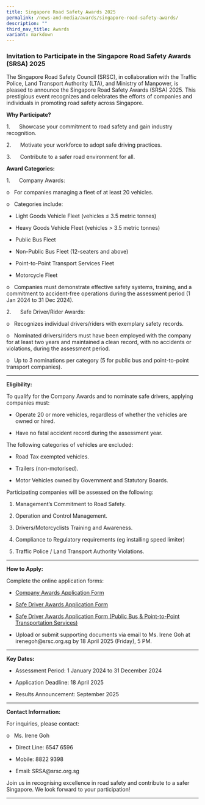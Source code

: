 ```yaml
---
title: Singapore Road Safety Awards 2025
permalink: /news-and-media/awards/singapore-road-safety-awards/
description: ""
third_nav_title: Awards
variant: markdown
---
```

<h3>Invitation to Participate in the Singapore Road Safety Awards (SRSA) 2025</h3>
<p>The Singapore Road Safety Council (SRSC), in collaboration with the Traffic
Police, Land Transport Authority (LTA), and Ministry of Manpower, is pleased
to announce the Singapore Road Safety Awards (SRSA) 2025. This prestigious
event recognizes and celebrates the efforts of companies and individuals
in promoting road safety across Singapore.</p>
<p><strong>Why Participate?</strong>
</p>
<p>1.&nbsp;&nbsp;&nbsp;&nbsp;&nbsp; Showcase your commitment to road safety
and gain industry recognition.</p>
<p>2.&nbsp;&nbsp;&nbsp;&nbsp;&nbsp; Motivate your workforce to adopt safe
driving practices.</p>
<p>3.&nbsp;&nbsp;&nbsp;&nbsp;&nbsp; Contribute to a safer road environment
for all.</p>
<p><strong>Award Categories:</strong>
</p>
<p>1.&nbsp;&nbsp;&nbsp;&nbsp;&nbsp; Company Awards:</p>
<p>o&nbsp;&nbsp; For companies managing a fleet of at least 20 vehicles.</p>
<p>o&nbsp;&nbsp; Categories include:</p>
<ul data-tight="true" class="tight">
<li>
<p>Light Goods Vehicle Fleet (vehicles ≤ 3.5 metric tonnes)</p>
</li>
<li>
<p>Heavy Goods Vehicle Fleet (vehicles &gt; 3.5 metric tonnes)</p>
</li>
<li>
<p>Public Bus Fleet</p>
</li>
<li>
<p>Non-Public Bus Fleet (12-seaters and above)</p>
</li>
<li>
<p>Point-to-Point Transport Services Fleet</p>
</li>
<li>
<p>Motorcycle Fleet</p>
</li>
</ul>
<p>o&nbsp;&nbsp; Companies must demonstrate effective safety systems, training,
and a commitment to accident-free operations during the assessment period
(1 Jan 2024 to 31 Dec 2024).</p>
<p>2.&nbsp;&nbsp;&nbsp;&nbsp;&nbsp; Safe Driver/Rider Awards:</p>
<p>o&nbsp;&nbsp; Recognizes individual drivers/riders with exemplary safety
records.</p>
<p>o&nbsp;&nbsp; Nominated drivers/riders must have been employed with the
company for at least two years and maintained a clean record, with no accidents
or violations, during the assessment period.</p>
<p>o&nbsp;&nbsp; Up to 3 nominations per category (5 for public bus and point-to-point
transport companies).</p>
<hr>
<p><strong>Eligibility:</strong>
</p>
<p>To qualify for the Company Awards and to nominate safe drivers, applying
companies must:</p>
<ul data-tight="true" class="tight">
<li>
<p>Operate 20 or more vehicles, regardless of whether the vehicles are owned
or hired.</p>
</li>
<li>
<p>Have no fatal accident record during the assessment year.</p>
</li>
</ul>
<p>The following categories of vehicles are excluded:</p>
<ul data-tight="true" class="tight">
<li>
<p>Road Tax exempted vehicles.</p>
</li>
<li>
<p>Trailers (non-motorised).</p>
</li>
<li>
<p>Motor Vehicles owned by Government and Statutory Boards.</p>
</li>
</ul>
<p>Participating companies will be assessed on the following:</p>
<ol>
<li>
<p>Management’s Commitment to Road Safety.</p>
</li>
<li>
<p>Operation and Control Management.</p>
</li>
<li>
<p>Drivers/Motorcyclists Training and Awareness.</p>
</li>
<li>
<p>Compliance to Regulatory requirements (eg installing speed limiter)</p>
</li>
<li>
<p>Traffic Police / Land Transport Authority Violations.</p>
</li>
</ol>
<hr>
<p><strong>How to Apply:</strong>
</p>
<p>Complete the online application forms:</p>
<ul>
<li>
<p><a href="https://forms.gle/LvBDYiEKfTLsqNy7A" rel="noopener noreferrer nofollow" target="_blank">Company Awards Application Form</a>
</p>
</li>
<li>
<p><a href="https://forms.gle/xi3STSgDB332sW5D7" rel="noopener noreferrer nofollow" target="_blank">Safe Driver Awards Application Form</a>
</p>
</li>
<li>
<p><a href="https://forms.gle/H8z1VfPgSbMRbFmp9" rel="noopener noreferrer nofollow" target="_blank">Safe Driver Awards Application Form (Public Bus &amp; Point-to-Point Transportation Services)</a>
</p>
</li>
<li>
<p>Upload or submit supporting documents via email to Ms. Irene Goh at irenegoh@srsc.org.sg
by 18 April 2025 (Friday), 5 PM.</p>
</li>
</ul>
<hr>
<p><strong>Key Dates:</strong>
</p>
<ul data-tight="true" class="tight">
<li>
<p>Assessment Period: 1 January 2024 to 31 December 2024</p>
</li>
<li>
<p>Application Deadline: 18 April 2025</p>
</li>
<li>
<p>Results Announcement: September 2025</p>
</li>
</ul>
<hr>
<p><strong>Contact Information:</strong>
</p>
<p>For inquiries, please contact:</p>
<p>o&nbsp;&nbsp; Ms. Irene Goh</p>
<ul data-tight="true" class="tight">
<li>
<p>Direct Line: 6547 6596</p>
</li>
<li>
<p>Mobile: 8822 9398</p>
</li>
<li>
<p>Email: SRSA@srsc.org.sg</p>
</li>
</ul>
<p>Join us in recognising excellence in road safety and contribute to a safer
Singapore. We look forward to your participation!</p>
<hr>
<p></p>